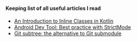 #### Keeping list of all useful articles I read

- [An Introduction to Inline Classes in Kotlin](https://typealias.com/guides/introduction-to-inline-classes/?utm_source=twitter.com&utm_medium=social&utm_campaign=an-introduction-to-inline-classes-in-kot)
- [Android Dev Tool: Best practice with StrictMode](https://android.jlelse.eu/android-dev-tool-best-practice-with-strictmode-a023e09030a5) 
- [Git subtree: the alternative to Git submodule](https://www.atlassian.com/blog/git/alternatives-to-git-submodule-git-subtree) 
  
  
  
